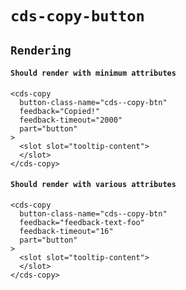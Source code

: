 # `cds-copy-button`

## `Rendering`

####   `Should render with minimum attributes`

```
<cds-copy
  button-class-name="cds--copy-btn"
  feedback="Copied!"
  feedback-timeout="2000"
  part="button"
>
  <slot slot="tooltip-content">
  </slot>
</cds-copy>

```

####   `Should render with various attributes`

```
<cds-copy
  button-class-name="cds--copy-btn"
  feedback="feedback-text-foo"
  feedback-timeout="16"
  part="button"
>
  <slot slot="tooltip-content">
  </slot>
</cds-copy>

```


